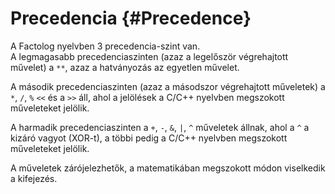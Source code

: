 # Precedencia {#Precedence}

A Factolog nyelvben 3 precedencia-szint van.  
A legmagasabb precedenciaszinten (azaz a legelőször végrehajtott művelet) a `**`, azaz a hatványozás az egyetlen művelet.  

A második precedenciaszinten (azaz a másodszor végrehajtott műveletek) a `*`, `/`, `%` `<<` és a `>>` áll, ahol a jelölések a C/C++ nyelvben megszokott műveleteket jelölik.  

A harmadik precedenciaszinten a `+`, `-`, `&`, `|`, `^` műveletek állnak, ahol a `^` a kizáró vagyot (XOR-t), a többi pedig a C/C++ nyelvben megszokott műveleteket jelölik.  

A műveletek zárójelezhetők, a matematikában megszokott módon viselkedik a kifejezés.
